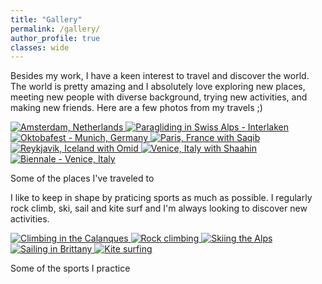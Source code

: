 ```yaml
---
title: "Gallery"
permalink: /gallery/
author_profile: true
classes: wide
---
```


Besides my work, I have a keen interest to travel and discover the world. The world is pretty amazing and I absolutely love exploring new places, meeting new people with diverse background, trying new activities, and making new friends. Here are a few photos from my travels ;) 


<div class="gallery-scroll">
  <a href="/images/Travel/Amsterdam.jpeg" title="Amsterdam, Netherlands" class="image-popup">
    <img class="gallery-img" src="/images/Travel/Amsterdam.jpeg" alt="Amsterdam, Netherlands">
  </a>
  <a href="/images/Travel/Interlaken.jpeg" title="Paragliding in Swiss Alps - Interlaken" class="image-popup">
    <img class="gallery-img" src="/images/Travel/Interlaken.jpeg" alt="Paragliding in Swiss Alps - Interlaken">
  </a>
  <a href="/images/Travel/Munich - Octoberfest.jpeg" title="Oktobafest - Munich, Germany" class="image-popup">
    <img class="gallery-img" src="/images/Travel/Munich - Octoberfest.jpeg" alt="Oktobafest - Munich, Germany">
  </a>
  <a href="/images/Travel/Paris - With Saqib.jpeg" title="Paris, France with Saqib" class="image-popup">
    <img class="gallery-img" src="/images/Travel/Paris - With Saqib.jpeg" alt="Paris, France with Saqib">
  </a>
  <a href="/images/Travel/Reykjavik - With Omid.jpeg" title="Reykjavik, Iceland with Omid" class="image-popup">
    <img class="gallery-img" src="/images/Travel/Reykjavik - With Omid.jpeg" alt="Reykjavik, Iceland with Omid">
  </a>
    <a href="/images/Travel/Venice - With Shaahin.jpeg" title="Venice, Italy with Shaahin" class="image-popup">
    <img class="gallery-img" src="/images/Travel/Venice - With Shaahin.jpeg" alt="Venice, Italy with Shaahin">
  </a>
    <a href="/images/Travel/Venice - Biennale.jpeg" title="Biennale - Venice, Italy" class="image-popup">
    <img class="gallery-img" src="/images/Travel/Venice - Biennale.jpeg" alt="Biennale - Venice, Italy">
  </a>
</div>
<p class="gallery-caption">Some of the places I've traveled to</p>

I like to keep in shape by praticing sports as much as possible. I regularly rock climb, ski, sail and kite surf and I'm always looking to discover new activities.

<div class="gallery-scroll">
  <a href="/images/sports/sports-1.JPG" title="Climbing the Calanques" class="image-popup">
    <img class="gallery-img" src="/images/sports/sports-1.JPG" alt="Climbing in the Calanques">
  </a>
  <a href="/images/sports/sports-2.JPG" title="Rock climbing" class="image-popup">
    <img class="gallery-img" src="/images/sports/sports-2.JPG" alt="Rock climbing">
  </a>
  <a href="/images/sports/sports-3.JPG" title="Skiing the Alps" class="image-popup">
    <img class="gallery-img" src="/images/sports/sports-3.JPG" alt="Skiing the Alps">
  </a>
  <a href="/images/sports/sports-4.JPG" title="Sailing in Brittany" class="image-popup">
    <img class="gallery-img" src="/images/sports/sports-4.JPG" alt="Sailing in Brittany">
  </a>
  <a href="/images/sports/sports-5.JPG" title="Kite surfing" class="image-popup">
    <img class="gallery-img" src="/images/sports/sports-5.JPG" alt="Kite surfing">
  </a>
</div>
<p class="gallery-caption">Some of the sports I practice</p>
